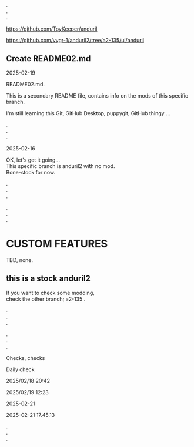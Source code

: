 .   
.   
.   



https://github.com/ToyKeeper/anduril

https://github.com/vygr-1/anduril2/tree/a2-135/ui/anduril


## Create README02.md

2025-02-19 

README02.md.  

This is a secondary README file, contains info on the mods of this specific branch.   

I'm still learning this Git, GitHub Desktop, puppygit, GitHub thingy ...  

.   
.   
.   

2025-02-16   

OK, let's get it going...   
This specific branch is anduril2 with no mod.  
Bone-stock for now.   

.   
.   
.   

.   
.   
.   

# CUSTOM FEATURES   

TBD, none. 

## this is a stock anduril2 

If you want to check some modding,  
check the other branch; a2-135 .   



.   
.   
.   

.   
.   
.   


Checks, checks   

Daily check  

2025/02/18 20:42

2025/02/19 12:23

2025-02-21 

2025-02-21 17.45.13




.   
.   
.   

